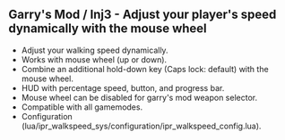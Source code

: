 Garry's Mod / Inj3 - Adjust your player's speed dynamically with the mouse wheel
-------
- Adjust your walking speed dynamically.
- Works with mouse wheel (up or down).
- Combine an additional hold-down key (Caps lock: default) with the mouse wheel.
- HUD with percentage speed, button, and progress bar.
- Mouse wheel can be disabled for garry's mod weapon selector.
- Compatible with all gamemodes.
- Configuration (lua/ipr_walkspeed_sys/configuration/ipr_walkspeed_config.lua).
